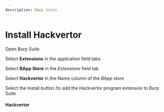 ```yaml
---
description: BApp Store
---
```


# Install Hackvertor

Open Burp Suite

Select **Extensions** in the application field tabs

Select **BApp Store** in the _Extensions_ field tab

Select **Hackvertor** in the Name column of the _BApp store_

Select the Install button /to add the Hackvertor program extension to Burp Suite&#x20;

#### Hackvertor &#x20;
